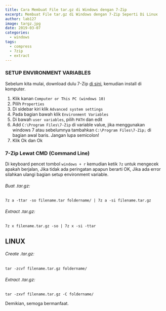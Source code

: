 ```yaml
---
title: Cara Membuat File tar.gz di Windows dengan 7-Zip
excerpt: Membuat File tar.gz di Windows dengan 7-Zip Seperti Di Linux
author: lab127
image: targz.jpg
date: 2019-03-07
categories:
  - windows
tags: 
  - compress
  - 7zip
  - extract
---
```


### SETUP ENVIRONMENT VARIABLES

Sebelum kita mulai, download dulu 7-Zip [di sini](https://www.7-zip.org/download.html), kemudian install di komputer.

1. Klik kanan `Computer or This PC (windows 10)`
2. Pilih `Properties`
3. Di sidebar kiri klik `Advanced system settings`
4. Pada bagian bawah klik `Environment Variables`
5. Di bawah `user variables`, pilih `PATH` dan edit
6. Add `C:\Program Files\7-Zip` di variable value, jika menggunakan windows 7 atau sebelumnya tambahkan `C:\Program Files\7-Zip;` di bagian awal baris. Jangan lupa semicolon!
7. Klik Ok dan Ok

### 7-Zip Lewat CMD (Command Line)

Di keyboard pencet tombol `windows + r` kemudian ketik `7z` untuk mengecek apakah berjalan, Jika tidak ada peringatan apapun berarti OK, Jika ada error silahkan ulangi bagian setup environment variable.

###### Buat .tar.gz:

```ssh
7z a -ttar -so filename.tar foldername/ | 7z a -si filename.tar.gz
```

###### Extract .tar.gz:

```ssh
7z x filename.tar.gz -so | 7z x -si -ttar
```

## LINUX

###### Create .tar.gz:

```ssh
tar -zcvf filename.tar.gz foldername/
```

###### Extract .tar.gz:

```ssh
tar -zxvf filename.tar.gz -C foldername/
```

Demikian, semoga bermanfaat.
